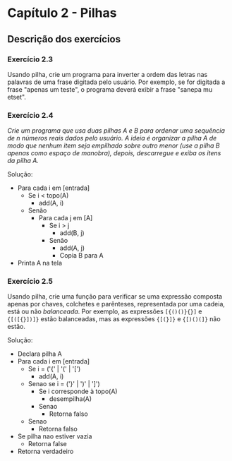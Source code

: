 # Capítulo 2 - Pilhas

## Descrição dos exercícios

### Exercício 2.3

Usando pilha, crie um programa para inverter a ordem das letras nas palavras de uma frase digitada pelo usuário. Por exemplo, se for digitada a frase "apenas um teste", o programa deverá exibir a frase "sanepa mu etset".

### Exercício 2.4

_Crie um programa que usa duas pilhas A e B para ordenar uma sequência de n números reais dados pelo usuário. A ideia é organizar a pilha A de modo que nenhum item seja empilhado sobre outro menor (use a pilha B apenas como espaço de manobra), depois, descarregue e exiba os itens da pilha A._

Solução:

- Para cada i em [entrada]
  - Se i < topo(A)
    - add(A, i)
  - Senão
    - Para cada j em [A]
      - Se i > j
        - add(B, j)
      - Senão
        - add(A, j)
        - Copia B para A
- Printa A na tela


### Exercício 2.5

Usando pilha, crie uma função para verificar se uma expressão composta apenas por chaves, colchetes e parênteses, representada por uma cadeia, está ou não _balanceada_. Por exemplo, as expressões `[{()()}{}]` e `{[([{}])]}` estão balanceadas, mas as expressões `{[(}]}` e `{[)()(]}` não estão.

Solução:

- Declara pilha A
- Para cada i em [entrada]
  - Se i = ('{' | '(' | '[')
    - add(A, i)
  - Senao se i = ('}' | ')' | ']')
    - Se i corresponde à topo(A)
      - desempilha(A)
    - Senao
      - Retorna falso
  - Senao
    - Retorna falso
- Se pilha nao estiver vazia
  - Retorna false
- Retorna verdadeiro
